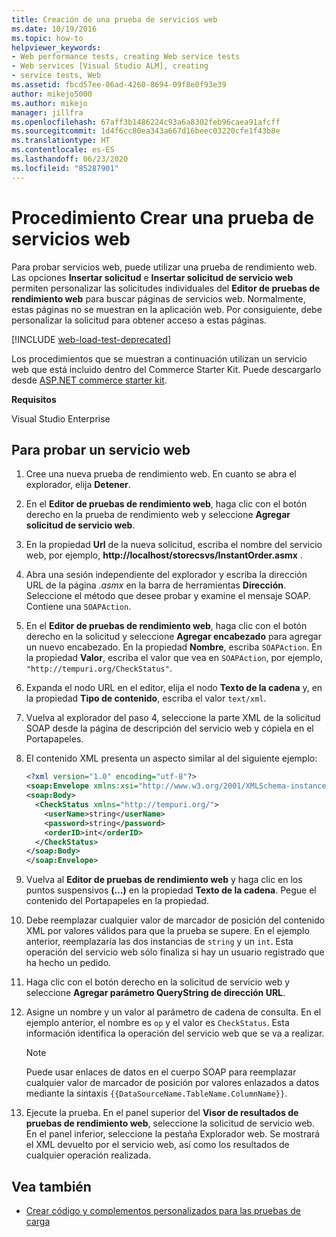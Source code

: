 ```yaml
---
title: Creación de una prueba de servicios web
ms.date: 10/19/2016
ms.topic: how-to
helpviewer_keywords:
- Web performance tests, creating Web service tests
- Web services [Visual Studio ALM], creating
- service tests, Web
ms.assetid: fbcd57ee-06ad-4260-8694-09f8e0f93e39
author: mikejo5000
ms.author: mikejo
manager: jillfra
ms.openlocfilehash: 67aff3b1486224c93a6a8302feb96caea91afcff
ms.sourcegitcommit: 1d4f6cc80ea343a667d16beec03220cfe1f43b8e
ms.translationtype: HT
ms.contentlocale: es-ES
ms.lasthandoff: 06/23/2020
ms.locfileid: "85287901"
---
```

# <a name="how-to-create-a-web-service-test"></a>Procedimiento Crear una prueba de servicios web

Para probar servicios web, puede utilizar una prueba de rendimiento web. Las opciones **Insertar solicitud** e **Insertar solicitud de servicio web** permiten personalizar las solicitudes individuales del **Editor de pruebas de rendimiento web** para buscar páginas de servicios web. Normalmente, estas páginas no se muestran en la aplicación web. Por consiguiente, debe personalizar la solicitud para obtener acceso a estas páginas.

[!INCLUDE [web-load-test-deprecated](includes/web-load-test-deprecated.md)]

Los procedimientos que se muestran a continuación utilizan un servicio web que está incluido dentro del Commerce Starter Kit. Puede descargarlo desde [ASP.NET commerce starter kit](https://sourceforge.net/projects/ppcsk/).

**Requisitos**

Visual Studio Enterprise

## <a name="to-test-a-web-service"></a>Para probar un servicio web

1. Cree una nueva prueba de rendimiento web. En cuanto se abra el explorador, elija **Detener**.

2. En el **Editor de pruebas de rendimiento web**, haga clic con el botón derecho en la prueba de rendimiento web y seleccione **Agregar solicitud de servicio web**.

3. En la propiedad **Url** de la nueva solicitud, escriba el nombre del servicio web, por ejemplo, **http://localhost/storecsvs/InstantOrder.asmx** .

4. Abra una sesión independiente del explorador y escriba la dirección URL de la página *.asmx* en la barra de herramientas **Dirección**. Seleccione el método que desee probar y examine el mensaje SOAP. Contiene una `SOAPAction`.

5. En el **Editor de pruebas de rendimiento web**, haga clic con el botón derecho en la solicitud y seleccione **Agregar encabezado** para agregar un nuevo encabezado. En la propiedad **Nombre**, escriba `SOAPAction`. En la propiedad **Valor**, escriba el valor que vea en `SOAPAction`, por ejemplo, `"http://tempuri.org/CheckStatus"`.

6. Expanda el nodo URL en el editor, elija el nodo **Texto de la cadena** y, en la propiedad **Tipo de contenido**, escriba el valor `text/xml`.

7. Vuelva al explorador del paso 4, seleccione la parte XML de la solicitud SOAP desde la página de descripción del servicio web y cópiela en el Portapapeles.

8. El contenido XML presenta un aspecto similar al del siguiente ejemplo:

     ```xml
     <?xml version="1.0" encoding="utf-8"?>
     <soap:Envelope xmlns:xsi="http://www.w3.org/2001/XMLSchema-instance" xmlns:xsd="http://www.w3.org/2001/XMLSchema" xmlns:soap="http://schemas.xmlsoap.org/soap/envelope/">
     <soap:Body>
       <CheckStatus xmlns="http://tempuri.org/">
         <userName>string</userName>
         <password>string</password>
         <orderID>int</orderID>
       </CheckStatus>
     </soap:Body>
     </soap:Envelope>
     ```

9. Vuelva al **Editor de pruebas de rendimiento web** y haga clic en los puntos suspensivos **(…)** en la propiedad **Texto de la cadena**. Pegue el contenido del Portapapeles en la propiedad.

10. Debe reemplazar cualquier valor de marcador de posición del contenido XML por valores válidos para que la prueba se supere. En el ejemplo anterior, reemplazaría las dos instancias de `string` y un `int`. Esta operación del servicio web sólo finaliza si hay un usuario registrado que ha hecho un pedido.

11. Haga clic con el botón derecho en la solicitud de servicio web y seleccione **Agregar parámetro QueryString de dirección URL**.

12. Asigne un nombre y un valor al parámetro de cadena de consulta. En el ejemplo anterior, el nombre es `op` y el valor es `CheckStatus`. Esta información identifica la operación del servicio web que se va a realizar.

    > [!NOTE]
    > Puede usar enlaces de datos en el cuerpo SOAP para reemplazar cualquier valor de marcador de posición por valores enlazados a datos mediante la sintaxis `{{DataSourceName.TableName.ColumnName}}`.

13. Ejecute la prueba. En el panel superior del **Visor de resultados de pruebas de rendimiento web**, seleccione la solicitud de servicio web. En el panel inferior, seleccione la pestaña Explorador web. Se mostrará el XML devuelto por el servicio web, así como los resultados de cualquier operación realizada.

## <a name="see-also"></a>Vea también

- [Crear código y complementos personalizados para las pruebas de carga](../test/create-custom-code-and-plug-ins-for-load-tests.md)
